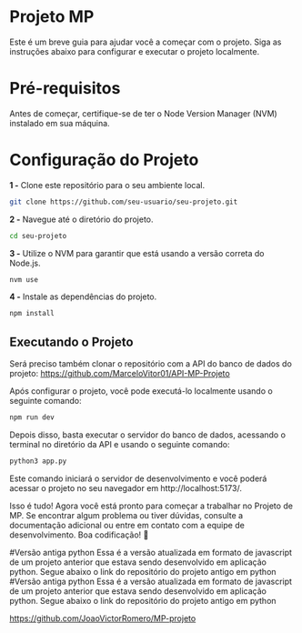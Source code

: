 # Projeto MP
Este é um breve guia para ajudar você a começar com o projeto. Siga as instruções abaixo para configurar e executar o projeto localmente.

# Pré-requisitos
Antes de começar, certifique-se de ter o Node Version Manager (NVM) instalado em sua máquina.

# Configuração do Projeto
**1 -** Clone este repositório para o seu ambiente local.

```bash
git clone https://github.com/seu-usuario/seu-projeto.git
```
**2 -** Navegue até o diretório do projeto.

```bash
cd seu-projeto
```
**3 -** Utilize o NVM para garantir que está usando a versão correta do Node.js.

```bash
nvm use
```
**4 -** Instale as dependências do projeto.

```bash
npm install
```
## Executando o Projeto
Será preciso também clonar o repositório com a API do banco de dados do projeto:
https://github.com/MarceloVitor01/API-MP-Projeto

Após configurar o projeto, você pode executá-lo localmente usando o seguinte comando:

```bash
npm run dev
```

Depois disso, basta executar o servidor do banco de dados, acessando o terminal no diretório da API e usando o seguinte comando:

```bash
python3 app.py
```

Este comando iniciará o servidor de desenvolvimento e você poderá acessar o projeto no seu navegador em http://localhost:5173/.


Isso é tudo! Agora você está pronto para começar a trabalhar no Projeto de MP. Se encontrar algum problema ou tiver dúvidas, consulte a documentação adicional ou entre em contato com a equipe de desenvolvimento. Boa codificação! 🚀

#Versão antiga python
Essa é a versão atualizada em formato de javascript de um projeto anterior que estava sendo desenvolvido em aplicação python. Segue abaixo o link do repositório do projeto antigo em python
#Versão antiga python
Essa é a versão atualizada em formato de javascript de um projeto anterior que estava sendo desenvolvido em aplicação python. Segue abaixo o link do repositório do projeto antigo em python

https://github.com/JoaoVictorRomero/MP-projeto
